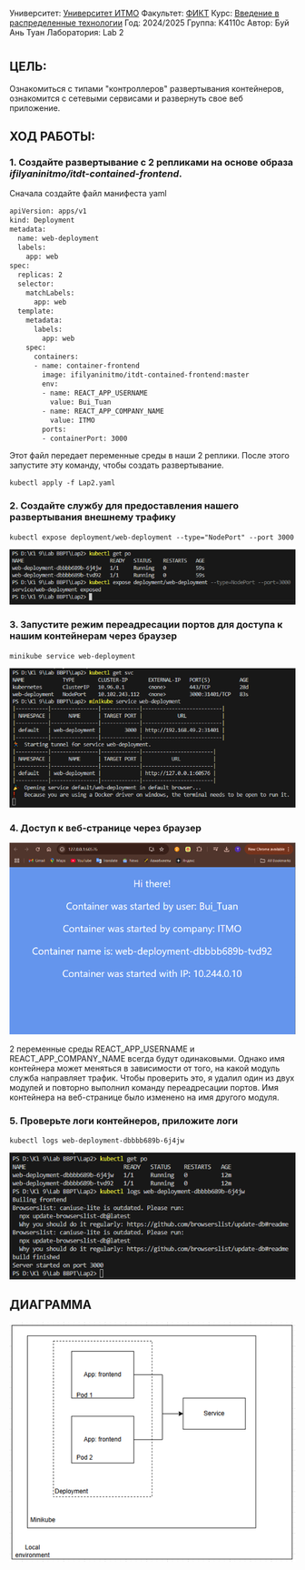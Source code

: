 Университет: [Университет ИТМО](https://itmo.ru/ru/)
Факультет: [ФИКТ](https://fict.itmo.ru)
Курс: [Введение в распределенные технологии](https://github.com/itmo-ict-faculty/introduction-to-distributed-technologies)
Год: 2024/2025
Группа: K4110c
Автор: Буй Ань Туан
Лаборатория: Lab 2
#

## ЦЕЛЬ:
Ознакомиться с типами "контроллеров" развертывания контейнеров, ознакомится с сетевыми сервисами и развернуть свое веб приложение.
## ХОД РАБОТЫ:
### 1. Создайте развертывание с 2 репликами на основе образа *ifilyaninitmo/itdt-contained-frontend*.
Сначала создайте файл манифеста yaml
```
apiVersion: apps/v1
kind: Deployment
metadata:
  name: web-deployment
  labels:
    app: web
spec:
  replicas: 2
  selector:
    matchLabels:
      app: web
  template:
    metadata:
      labels:
        app: web
    spec:
      containers:
      - name: container-frontend
        image: ifilyaninitmo/itdt-contained-frontend:master
        env:
        - name: REACT_APP_USERNAME
          value: Bui_Tuan
        - name: REACT_APP_COMPANY_NAME
          value: ITMO
        ports:
        - containerPort: 3000
```
Этот файл передает переменные среды в наши 2 реплики.
После этого запустите эту команду, чтобы создать развертывание.
```
kubectl apply -f Lap2.yaml
```
### 2. Создайте службу для предоставления нашего развертывания внешнему трафику
```
kubectl expose deployment/web-deployment --type="NodePort" --port 3000
```
![image](./img/expose_deploy.png)

### 3. Запустите режим переадресации портов для доступа к нашим контейнерам через браузер
```
minikube service web-deployment
```
![image](./img/port-foward_web_app.png)

### 4. Доступ к веб-странице через браузер
![image](./img/web_app.png)

2 переменные среды REACT_APP_USERNAME и REACT_APP_COMPANY_NAME всегда будут одинаковыми. Однако имя контейнера может меняться в зависимости от того, на какой модуль служба направляет трафик.
Чтобы проверить это, я удалил один из двух модулей и повторно выполнил команду переадресации портов. Имя контейнера на веб-странице было изменено на имя другого модуля.
### 5. Проверьте логи контейнеров, приложите логи
```
kubectl logs web-deployment-dbbbb689b-6j4jw
```
![image](./img/log_pod.png)

## ДИАГРАММА
![изображение](./img/chart.png)
